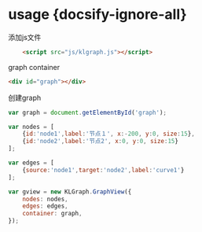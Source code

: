 # usage {docsify-ignore-all}

<!--iframe[./examples/base.html]-->

添加js文件
```html
    <script src="js/klgraph.js"></script>
```

graph container

```html
<div id="graph"></div>
```

创建graph

```javascript
var graph = document.getElementById('graph');

var nodes = [
    {id:'node1',label:'节点１', x:-200, y:0, size:15},
    {id:'node2',label:'节点2', x:0, y:0, size:15}
];

var edges = [            
    {source:'node1',target:'node2',label:'curve1'}
];

var gview = new KLGraph.GraphView({
    nodes: nodes,
    edges: edges,
    container: graph,
});


```